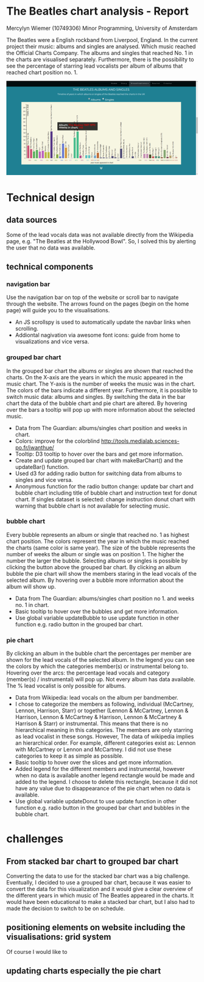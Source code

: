 # The Beatles chart analysis - Report #

Mercylyn Wiemer (10749306)
Minor Programming, University of Amsterdam

The Beatles were a English rockband from Liverpool, England. In the current
project their music: albums and singles are analysed. Which music reached the
Official Charts Company. The albums and singles that reached No. 1 in the charts
are visualised separately. Furthermore, there is the possibility to see the
percentage of starring lead vocalists per album of albums that reached chart position no. 1.


![](docs/chart_overview.png)

# Technical design #

## data sources ##
Some of the lead vocals data was not available directly from the Wikipedia page, e.g.
"The Beatles at the Hollywood Bowl". So, I solved this by alerting the user that no data was available.

## technical components ##
### navigation bar ###
Use the navigation bar on top of the website or scroll bar to navigate through the website. The arrows found on the pages (begin on the home page) will guide
you to the visualisations.

* An JS scrollspy is used to automatically update the navbar links when scrolling.
* Addiontal nagivation via awesome font icons: guide from home to visualizations and vice versa.

### grouped bar chart ###
In the grouped bar chart the albums or singles are shown that reached the charts.
On the X-axis are the years in which the music appeared in the music chart. The
Y-axis is the number of weeks the music was in the chart. The colors of the bars
indicate a different year. Furthermore, it is possible to switch music data:
albums and singles. By switching the data in the bar chart the data of the
bubble chart and pie chart are altered. By hovering over the bars a tooltip
will pop up with more information about the selected music.

* Data from The Guardian: albums/singles chart position and weeks in chart.
* Colors: improve for the colorblind http://tools.medialab.sciences-po.fr/iwanthue/
* Tooltip: D3 tooltip to hover over the bars and get more information.
* Create and update grouped bar chart with makeBarChart() and the updateBar() function.
* Used d3 for adding radio button for switching data from albums to singles and vice versa.
* Anonymous function for the radio button change: update bar chart and bubble chart         including title of bubble chart and instruction text for donut chart. If singles dataset
is selected: change instruction donut chart with warning that bubble chart is not available for selecting music.

### bubble chart ###
Every bubble represents an album or single that reached no. 1 as highest chart position.
The colors represent the year in which the music reached the charts (same color is same year).
The size of the bubble represents the number of weeks the album or single was on position 1.
The higher the number the larger the bubble. Selecting albums or singles is possible by clicking the button
above the grouped bar chart. By clicking an album bubble the pie chart will show
the members staring in the lead vocals of the selected album. By hovering over
a bubble more information about the album will show up.

* Data from The Guardian: albums/singles chart position no 1. and weeks no. 1 in chart.
* Basic tooltip to hover over the bubbles and get more information.
* Use global variable updateBubble to use update function in other function e.g. radio button in the grouped bar chart.

### pie chart ###
By clicking an album in the bubble chart the percentages per member are shown for
the lead vocals of the selected album. In the legend you can see the colors by
which the categories member(s) or instrumental belong to. Hovering over the arcs:
the percentage lead vocals and category (member(s) / instrumental) will pop up.
Not every album has data available. The % lead vocalist is only possible for albums.

* Data from Wikipedia: lead vocals on the album per bandmember.
* I chose to categorize the members as following, individual (McCartney, Lennon, Harrison,
    Starr) or together (Lennon & McCartney, Lennon & Harrison, Lennon & McCartney & Harrison, Lennon & McCartney & Harrison & Starr) or instrumental. This means that
    there is no hierarchical meaning in this categories. The members are only starring as lead vocalist in these songs. However, The data of wikipedia implies an hierarchical order. For example, different categories exist as: Lennon with McCartney or Lennon and McCartney. I did not use these categories to keep it as simple as possible.
* Basic tooltip to hover over the slices and get more information.
* Added legend for the different members and instrumental, however when no data is available another legend rectangle would be made and added to the legend. I choose to delete this rectangle, because it did not have any value due to disappearance of the pie chart when no data is available.
* Use global variable updateDonut to use update function in other function e.g. radio button in the grouped bar chart and bubbles in the bubble chart.

# challenges #
## From stacked bar chart to grouped bar chart ##

Converting the data to use for the stacked bar chart was a big challenge. Eventually, I decided to use a grouped bar chart, because it was easier to convert the data for this visualization and it would give a clear overview of the different years in which music of The Beatles appeared in the charts. It would have been educational to make a stacked bar chart, but I also had to made the decision to switch to be on schedule.

## positioning elements on website including the visualisations: grid system ##
Of course I would like to

## updating charts especially the pie chart ##
